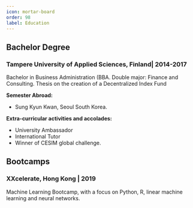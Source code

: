 ```yaml
---
icon: mortar-board
order: 98
label: Education
---
```


                          
## Bachelor Degree

### Tampere University of Applied Sciences, Finland| 2014-2017

Bachelor in Business Administration (BBA. Double major: Finance and Consulting. Thesis on the creation of a Decentralized Index Fund

**Semester Abroad:** 
- Sung Kyun Kwan, Seoul South Korea. 


**Extra-curricular activities and accolades:**
- University Ambassador
- International Tutor
- Winner of CESIM global challenge. 

## Bootcamps

### XXcelerate, Hong Kong | 2019
Machine Learning Bootcamp, with a focus on Python, R, linear machine learning and neural networks. 
